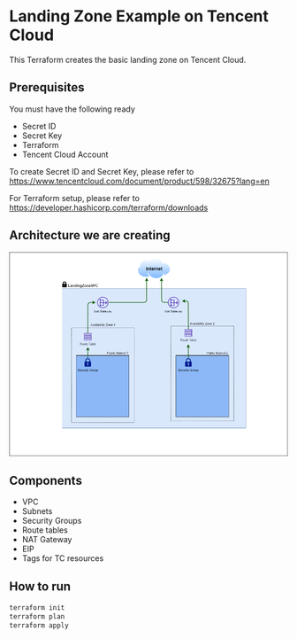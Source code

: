# Landing Zone Example on Tencent Cloud
This Terraform creates the basic landing zone on Tencent Cloud.

## Prerequisites
You must have the following ready

- Secret ID
- Secret Key 
- Terraform
- Tencent Cloud Account

To create Secret ID and Secret Key, please refer to https://www.tencentcloud.com/document/product/598/32675?lang=en 

For Terraform setup, please refer to https://developer.hashicorp.com/terraform/downloads 

## Architecture we are creating
<img src="architecture-schema.png">

## Components 
 - VPC
 - Subnets
 - Security Groups
 - Route tables
 - NAT Gateway
 - EIP
 - Tags for TC resources

## How to run
```
terraform init
terraform plan
terraform apply
```
